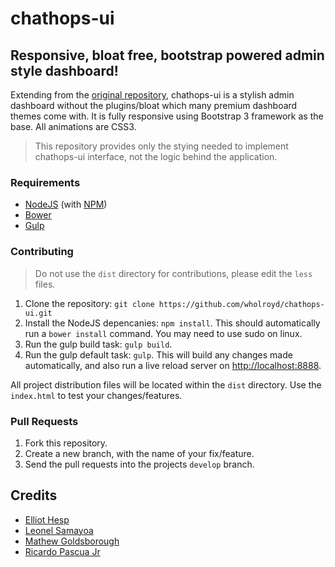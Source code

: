 # chathops-ui
## Responsive, bloat free, bootstrap powered admin style dashboard!

Extending from the [original repository](https://github.com/rdash/rdash-ui), chathops-ui is a stylish admin dashboard without the plugins/bloat which many premium dashboard themes come with. It is fully responsive using Bootstrap 3 framework as the base. All animations are CSS3.

> This repository provides only the stying needed to implement chathops-ui interface, not the logic behind the application.

### Requirements
* [NodeJS](http://nodejs.org/) (with [NPM](https://www.npmjs.org/))
* [Bower](http://bower.io)
* [Gulp](http://bower.io)

### Contributing
> Do not use the `dist` directory for contributions, please edit the `less` files.

1. Clone the repository: `git clone https://github.com/wholroyd/chathops-ui.git`
2. Install the NodeJS depencanies: `npm install`. This should automatically run a `bower install` command. You may need to use sudo on linux.
3. Run the gulp build task: `gulp build`.
4. Run the gulp default task: `gulp`. This will build any changes made automatically, and also run a live reload server on [http://localhost:8888](http://localhost:8080).

All project distribution files will be located within the `dist` directory. Use the `index.html` to test your changes/features.

### Pull Requests
1. Fork this repository.
2. Create a new branch, with the name of your fix/feature.
3. Send the pull requests into the projects `develop` branch.

## Credits
* [Elliot Hesp](https://github.com/Ehesp)
* [Leonel Samayoa](https://github.com/lsamayoa)
* [Mathew Goldsborough](https://github.com/mgoldsborough)
* [Ricardo Pascua Jr](https://github.com/rdpascua)
